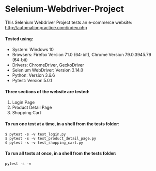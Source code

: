 # Selenium-Webdriver-Project
This Selenium Webdriver Project tests an e-commerce website: http://automationpractice.com/index.php

#### Tested using:
* System: Windows 10
* Browsers: Firefox Version 71.0 (64-bit), Chrome Version 79.0.3945.79 (64-bit)
* Drivers: ChromeDriver, GeckoDriver
* Selenium WebDriver: Version 3.14.0
* Python: Version 3.6.6
* Pytest: Version 5.0.1

#### Three sections of the website are tested:
1) Login Page
2) Product Detail Page
3) Shopping Cart

#### To run one test at a time, in a shell from the tests folder:
```
$ pytest -s -v test_login.py
$ pytest -s -v test_product_detail_page.py
$ pytest -s -v test_shopping_cart.py
```

#### To run all tests at once, in a shell from the tests folder:
```
pytest -s -v
```
